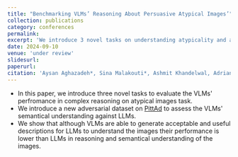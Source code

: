 ```yaml
---
title: "Benchmarking VLMs’ Reasoning About Persuasive Atypical Images’"
collection: publications
category: conferences
permalink: 
excerpt: 'We introduce 3 novel tasks on understanding atypicality and an adversarial dataset on PittAd dataset.'
date: 2024-09-10
venue: 'under review'
slidesurl: 
paperurl: 
citation: 'Aysan Aghazadeh*, Sina Malakouti*, Ashmit Khandelwal, Adriana Kovashka'
---
```


* In this paper, we introduce three novel tasks to evaluate the VLMs' perfromance in complex reasoning on atypical images task.
* We introduce a new adversarial dataset on [PittAd](https://people.cs.pitt.edu/~kovashka/hussain_zhang_kovashka_ads_cvpr2017.pdf) to assess the VLMs' semantical understanding against LLMs.
* We show that although VLMs are able to generate acceptable and useful descriptions for LLMs to understand the images their performance is lower than LLMs in reasoning and semantical understanding of the images.

